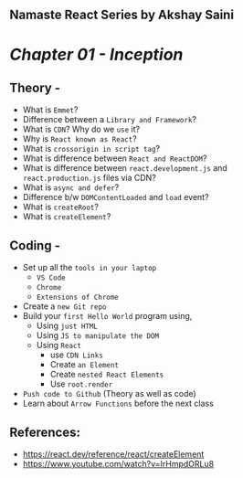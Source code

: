 ## Namaste React Series by Akshay Saini
# _Chapter 01 - Inception_


## Theory -
- What is `Emmet`?
- Difference between a `Library and Framework`?
- What is `CDN`? Why do we `use` it?
- Why is `React known as React`?
- What is `crossorigin in script tag`?
- What is difference between `React and ReactDOM`?
- What is difference between `react.development.js` and `react.production.js` files via CDN?
- What is `async and defer`?
- Difference b/w `DOMContentLoaded` and `load` event?
- What is `createRoot`?
- What is `createElement`?



## Coding -
- Set up all the `tools in your laptop`
    - `VS Code`
    - `Chrome`
    - `Extensions of Chrome`
- Create a `new Git repo`
- Build your `first Hello World` program using,
    - Using `just HTML`
    - Using `JS to manipulate the DOM`
    - Using `React`
        - use `CDN Links`
        - Create `an Element`
        - Create `nested React Elements`
        - Use `root.render`
- `Push code to Github` (Theory as well as code)
- Learn about `Arrow Functions` before the next class


## References:

- https://react.dev/reference/react/createElement
- https://www.youtube.com/watch?v=IrHmpdORLu8